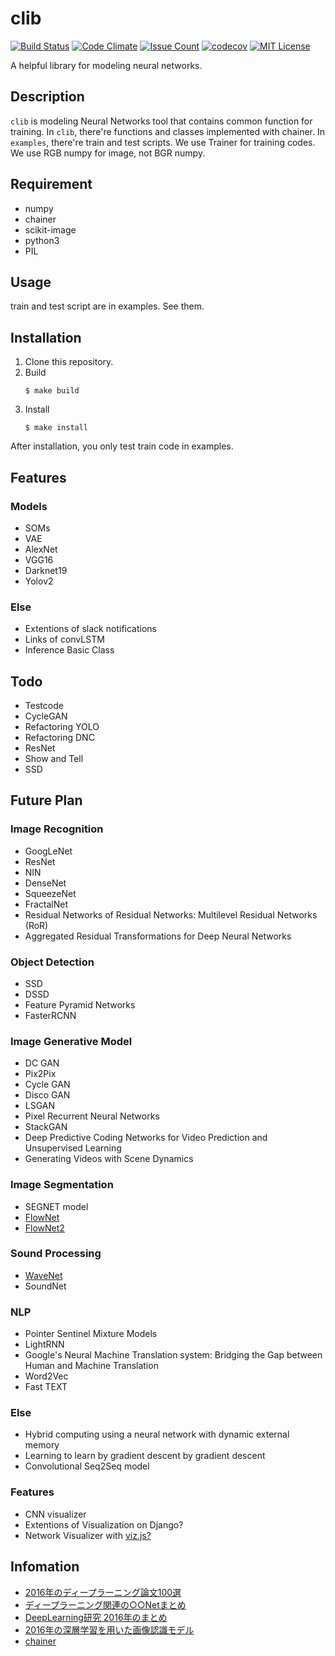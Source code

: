 clib
====

[![Build Status](https://travis-ci.org/Swall0w/clib.svg?branch=master)](https://travis-ci.org/Swall0w/clib)
[![Code Climate](https://codeclimate.com/github/Swall0w/clib/badges/gpa.svg)](https://codeclimate.com/github/Swall0w/clib)
[![Issue Count](https://codeclimate.com/github/Swall0w/clib/badges/issue_count.svg)](https://codeclimate.com/github/Swall0w/clib)
[![codecov](https://codecov.io/gh/Swall0w/clib/branch/master/graph/badge.svg)](https://codecov.io/gh/Swall0w/clib)
[![MIT License](http://img.shields.io/badge/license-MIT-blue.svg?style=flat)](LICENSE)

A helpful library for modeling neural networks.

## Description

`clib` is modeling Neural Networks tool that contains common function for training.
In `clib`, there're functions and classes implemented with chainer.
In `examples`, there're train and test scripts.
We use Trainer for training codes.
We use RGB numpy for image, not BGR numpy.

## Requirement

* numpy
* chainer
* scikit-image
* python3
* PIL

## Usage

train and test script are in examples. See them.

## Installation

1. Clone this repository.
2. Build
    ```console
    $ make build
    ```
2. Install
    ```console
    $ make install
    ```
After installation, you only test train code in examples.

## Features
### Models
* SOMs
* VAE
* AlexNet
* VGG16
* Darknet19
* Yolov2

### Else
* Extentions of slack notifications
* Links of convLSTM
* Inference Basic Class

## Todo

* Testcode
* CycleGAN
* Refactoring YOLO
* Refactoring DNC
* ResNet
* Show and Tell
* SSD

## Future Plan
### Image Recognition

* GoogLeNet
* ResNet
* NIN
* DenseNet
* SqueezeNet
* FractalNet
* Residual Networks of Residual Networks: Multilevel Residual Networks (RoR)
* Aggregated Residual Transformations for Deep Neural Networks

### Object Detection

* SSD
* DSSD
* Feature Pyramid Networks
* FasterRCNN

### Image Generative Model
* DC GAN
* Pix2Pix
* Cycle GAN
* Disco GAN
* LSGAN
* Pixel Recurrent Neural Networks
* StackGAN
* Deep Predictive Coding Networks for Video Prediction and Unsupervised Learning
* Generating Videos with Scene Dynamics

### Image Segmentation 

* SEGNET model
* [FlowNet](https://arxiv.org/abs/1504.06852)
* [FlowNet2](https://github.com/lmb-freiburg/flownet2)

### Sound Processing

* [WaveNet](https://github.com/musyoku/wavenet)
* SoundNet

### NLP

* Pointer Sentinel Mixture Models
* LightRNN
* Google's Neural Machine Translation system: Bridging the Gap between Human and Machine Translation
* Word2Vec
* Fast TEXT

### Else

* Hybrid computing using a neural network with dynamic external memory
* Learning to learn by gradient descent by gradient descent
* Convolutional Seq2Seq model

### Features

* CNN visualizer
* Extentions of Visualization on Django?
* Network Visualizer with [viz.js?](https://github.com/mdaines/viz.js)

## Infomation

* [2016年のディープラーニング論文100選](http://qiita.com/sakaiakira/items/9da1edda802c4884865c)
* [ディープラーニング関連の○○Netまとめ](http://qiita.com/shinya7y/items/8911856125a3109378d6#_reference-a60de5539cc2a2dd8bd7)
* [DeepLearning研究 2016年のまとめ](http://qiita.com/eve_yk/items/f4b274da7042cba1ba76)
* [2016年の深層学習を用いた画像認識モデル](http://qiita.com/aiskoaskosd/items/59c49f2e2a6d76d62798)
* [chainer](https://github.com/chainer/chainer/wiki/External-examples)

